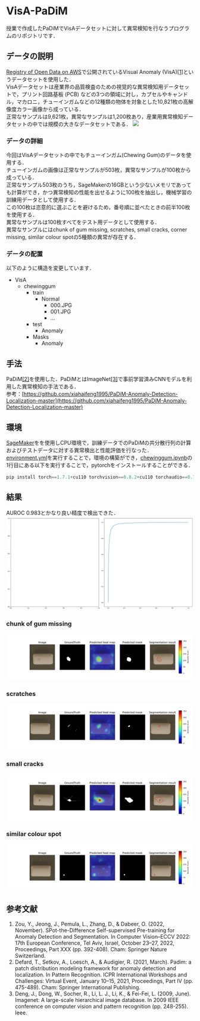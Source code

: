 # VisA-PaDiM
授業で作成したPaDiMでVisAデータセットに対して異常検知を行なうプログラムのリポジトリです．

## データの説明
[Registry of Open Data on AWS](https://registry.opendata.aws)で公開されているVisual Anomaly (VisA)[[1]](#参考文献)というデータセットを使用した．  
VisAデータセットは産業界の品質検査のための視覚的な異常検知用データセットで，プリント回路基板 (PCB) などの3つの領域に対し，カプセルやキャンドル，マカロニ，チューインガムなどの12種類の物体を対象とした10,821枚の高解像度カラー画像から成っている．  
正常なサンプルは9,621枚，異常なサンプルは1,200枚あり，産業用異常検知データセットの中では規模の大きなデータセットである．
![](https://github.com/amazon-science/spot-diff/raw/main/figures/VisA_samples.png)

### データの詳細
今回はVisAデータセットの中でもチューインガム(Chewing Gum)のデータを使用する．  
チューインガムの画像は正常なサンプルが503枚，異常なサンプルが100枚から成っている．  
正常なサンプル503枚のうち，SageMakerの16GBという少ないメモリであっても計算ができ，かつ異常検知の性能を出せるように100枚を抽出し，機械学習の訓練用データとして使用する．  
この100枚は恣意的に選ぶことを避けるため，番号順に並べたときの前半100枚を使用する．  
異常なサンプルは100枚すべてをテスト用データとして使用する．  
異常なサンプルにはchunk of gum missing, scratches, small cracks, corner missing, similar colour spotの5種類の異常が存在する．

### データの配置
以下のように構造を変更しています．

* VisA
    * chewinggum
        * train
            * Normal
                * 000.JPG
                * 001.JPG
                * ...
        * test
            * Anomaly
        * Masks
            * Anomaly

## 手法
PaDiM[[2]](#参考文献)を使用した．PaDiMとはImageNet[[3]](#参考文献)で事前学習済みCNNモデルを利用した異常検知の手法である．  
参考：[https://github.com/xiahaifeng1995/PaDiM-Anomaly-Detection-Localization-master](https://github.com/xiahaifeng1995/PaDiM-Anomaly-Detection-Localization-master)

## 環境
[SageMaker](https://studiolab.sagemaker.aws/)をを使用しCPU環境で，訓練データでのPaDiMの共分散行列の計算およびテストデータに対する異常検出と性能評価を行なった．  
[environment.yml](./environment.yml)を実行することで，環境の構築ができ，[chewinggum.ipynb](./chewinggum.ipynb)の1行目にある以下を実行することで，pytorchをインストールすることができる．
```python
pip install torch==1.7.1+cu110 torchvision==0.8.2+cu110 torchaudio==0.7.2 -f https://download.pytorch.org/whl/torch_stable.html
```

## 結果
AUROC 0.983とかなり良い精度で検出できた．
![](results/roc_curve_chewinggum.png)

### chunk of gum missing
![](results/pictures_resnet18/chewinggum/chewinggum_56.png)

### scratches
![](results/pictures_resnet18/chewinggum/chewinggum_74.png)

### small cracks
![](results/pictures_resnet18/chewinggum/chewinggum_9.png)

### similar colour spot
![](results/pictures_resnet18/chewinggum/chewinggum_75.png)

## 参考文献

1. Zou, Y., Jeong, J., Pemula, L., Zhang, D., & Dabeer, O. (2022, November). SPot-the-Difference Self-supervised Pre-training for Anomaly Detection and Segmentation. In Computer Vision–ECCV 2022: 17th European Conference, Tel Aviv, Israel, October 23–27, 2022, Proceedings, Part XXX (pp. 392-408). Cham: Springer Nature Switzerland.
2. Defard, T., Setkov, A., Loesch, A., & Audigier, R. (2021, March). Padim: a patch distribution modeling framework for anomaly detection and localization. In Pattern Recognition. ICPR International Workshops and Challenges: Virtual Event, January 10–15, 2021, Proceedings, Part IV (pp. 475-489). Cham: Springer International Publishing.
3. Deng, J., Dong, W., Socher, R., Li, L. J., Li, K., & Fei-Fei, L. (2009, June). Imagenet: A large-scale hierarchical image database. In 2009 IEEE conference on computer vision and pattern recognition (pp. 248-255). Ieee.